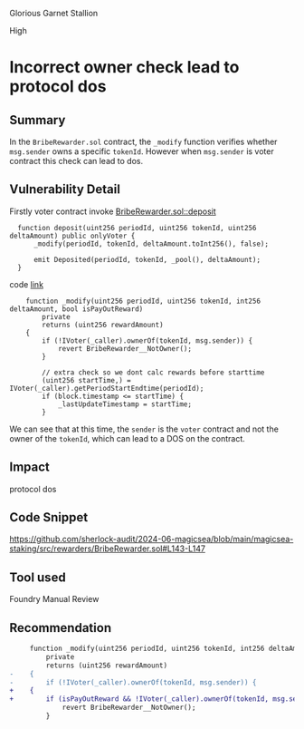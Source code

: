 Glorious Garnet Stallion

High

# Incorrect owner check lead to protocol dos

## Summary
In the `BribeRewarder.sol` contract, the `_modify` function verifies whether `msg.sender` owns a specific `tokenId`.  However when `msg.sender` is voter contract this check can lead to dos.

## Vulnerability Detail
Firstly voter contract invoke [BribeRewarder.sol::deposit](https://github.com/sherlock-audit/2024-06-magicsea/blob/main/magicsea-staking/src/rewarders/BribeRewarder.sol#L143-L147)
```solidity
  function deposit(uint256 periodId, uint256 tokenId, uint256 deltaAmount) public onlyVoter {
      _modify(periodId, tokenId, deltaAmount.toInt256(), false);

      emit Deposited(periodId, tokenId, _pool(), deltaAmount);
  }
```

code [link](https://github.com/sherlock-audit/2024-06-magicsea/blob/main/magicsea-staking/src/rewarders/BribeRewarder.sol#L264-L266)
```solidity
    function _modify(uint256 periodId, uint256 tokenId, int256 deltaAmount, bool isPayOutReward)
        private
        returns (uint256 rewardAmount)
    {
        if (!IVoter(_caller).ownerOf(tokenId, msg.sender)) {
            revert BribeRewarder__NotOwner();
        }

        // extra check so we dont calc rewards before starttime
        (uint256 startTime,) = IVoter(_caller).getPeriodStartEndtime(periodId);
        if (block.timestamp <= startTime) {
            _lastUpdateTimestamp = startTime;
        }
```

We can see that at this time, the `sender` is the `voter` contract and not the owner of the `tokenId`, which can lead to a DOS on the contract.

## Impact
protocol dos 
## Code Snippet
https://github.com/sherlock-audit/2024-06-magicsea/blob/main/magicsea-staking/src/rewarders/BribeRewarder.sol#L143-L147
## Tool used
Foundry
Manual Review

## Recommendation
```diff
     function _modify(uint256 periodId, uint256 tokenId, int256 deltaAmount, bool isPayOutReward)
         private
         returns (uint256 rewardAmount)
-    {
-        if (!IVoter(_caller).ownerOf(tokenId, msg.sender)) {
+    {   
+        if (isPayOutReward && !IVoter(_caller).ownerOf(tokenId, msg.sender)) {
             revert BribeRewarder__NotOwner();
         }
```